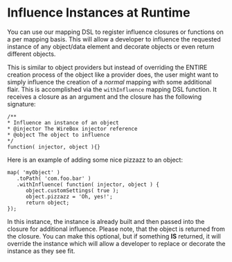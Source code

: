# Influence Instances at Runtime

You can use our mapping DSL to register influence closures or functions on a per mapping basis.  This will allow a developer to influence the requested instance of any object/data element and decorate objects or even return different objects.

This is similar to object providers but instead of overriding the ENTIRE creation process of the object like a provider does, the user might want to simply influence the creation of a *normal*  mapping with some additional flair.  This is accomplished via the `withInfluence` mapping DSL function.  It receives a closure as an argument and the closure has the following signature:

```
/**
* Influence an instance of an object
* @injector The WireBox injector reference
* @object The object to influence
*/
function( injector, object ){}
```

Here is an example of adding some nice pizzazz to an object:

```
map( 'myObject' )
   .toPath( 'com.foo.bar' )
   .withInfluence( function( injector, object ) {
      object.customSettings( true );
      object.pizzazz = 'Oh, yes!';
      return object;
});
```

In this instance, the instance is already built and then passed into the closure for additional influence. Please note, that the object is returned from the closure. You can make this optional, but if something **IS** returned, it will override the instance which will allow a developer to replace or decorate the instance as they see fit.

